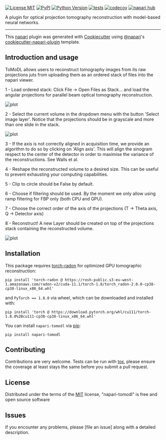 
[![License MIT](https://img.shields.io/pypi/l/napari-tomodl.svg?color=green)](https://github.com/marcoso96/napari-tomodl/raw/main/LICENSE)
[![PyPI](https://img.shields.io/pypi/v/napari-tomodl.svg?color=green)](https://pypi.org/project/napari-tomodl)
[![Python Version](https://img.shields.io/pypi/pyversions/napari-tomodl.svg?color=green)](https://python.org)
[![tests](https://github.com/marcoso96/napari-tomodl/workflows/tests/badge.svg)](https://github.com/marcoso96/napari-tomodl/actions)
[![codecov](https://codecov.io/gh/marcoso96/napari-tomodl/branch/main/graph/badge.svg)](https://codecov.io/gh/marcoso96/napari-tomodl)
[![napari hub](https://img.shields.io/endpoint?url=https://api.napari-hub.org/shields/napari-tomodl)](https://napari-hub.org/plugins/napari-tomodl)

A plugin for optical projection tomography reconstruction with model-based neural networks.

----------------------------------

This [napari] plugin was generated with [Cookiecutter] using [@napari]'s [cookiecutter-napari-plugin] template.

<!--
Don't miss the full getting started guide to set up your new package:
https://github.com/napari/cookiecutter-napari-plugin#getting-started

and review the napari docs for plugin developers:
https://napari.org/stable/plugins/index.html
-->
## Introduction and usage

ToMoDL allows users to reconstruct tomography images from its raw projections juts from uploading them as an ordered stack of files into the napari viewer.

1 - Load ordered stack: Click File -> Open Files as Stack... and load the angular projections for parallel beam optical tomography reconstruction.

![plot](https://raw.githubusercontent.com/marcoso96/ToMoDL/main/napari-tomodl/figures/fig3.png)

2 - Select the current volume in the dropdown menu with the button 'Select image layer'. Notice that the projections should be in grayscale and more than one slide in the stack.

![plot](https://raw.githubusercontent.com/marcoso96/ToMoDL/main/napari-tomodl/figures/fig4.png)

3 - If the axis is not correctly aligned in acquisition time, we provide an algorithm to do so by clicking on 'Align axis'. This will align the sinogram respect to the center of the detector in order to maximise the variance of the reconstructions. See Walls et al. 

4 - Reshape the reconstructed volume to a desired size. This can be useful to prevent exhausting your computing capabilities.

5 - Clip to circle should be False by default.

6 - Choose if filtering should be used. By the moment we only allow using ramp filtering for FBP only (both CPU and GPU).

7 - Choose the correct order of the axis of the projections (T -> Theta axis, Q -> Detector axis)

8 - Reconstruct! A new Layer should be created on top of the projections stack containing the reconstructed volume.

![plot](https://raw.githubusercontent.com/marcoso96/ToMoDL/main/napari-tomodl/figures/fig2.png)

## Installation

This package requires [torch-radon] for optimized GPU tomographic reconstruction:

    pip install 'torch-radon @ https://rosh-public.s3-eu-west-1.amazonaws.com/radon-v2/cuda-11.1/torch-1.8/torch_radon-2.0.0-cp38-cp38-linux_x86_64.whl'

and `PyTorch == 1.8.0` via wheel, which can be downloaded and installed with: 

    pip install 'torch @ https://download.pytorch.org/whl/cu111/torch-1.8.0%2Bcu111-cp38-cp38-linux_x86_64.whl'

You can install `napari-tomodl` via [pip]:

    pip install napari-tomodl




## Contributing

Contributions are very welcome. Tests can be run with [tox], please ensure
the coverage at least stays the same before you submit a pull request.

## License

Distributed under the terms of the [MIT] license,
"napari-tomodl" is free and open source software

## Issues

If you encounter any problems, please [file an issue] along with a detailed description.

[napari]: https://github.com/napari/napari
[Cookiecutter]: https://github.com/audreyr/cookiecutter
[@napari]: https://github.com/napari
[MIT]: http://opensource.org/licenses/MIT
[BSD-3]: http://opensource.org/licenses/BSD-3-Clause
[GNU GPL v3.0]: http://www.gnu.org/licenses/gpl-3.0.txt
[GNU LGPL v3.0]: http://www.gnu.org/licenses/lgpl-3.0.txt
[Apache Software License 2.0]: http://www.apache.org/licenses/LICENSE-2.0
[Mozilla Public License 2.0]: https://www.mozilla.org/media/MPL/2.0/index.txt
[cookiecutter-napari-plugin]: https://github.com/napari/cookiecutter-napari-plugin

[napari]: https://github.com/napari/napari
[torch-radon]: https://github.com/matteo-ronchetti/torch-radon
[tox]: https://tox.readthedocs.io/en/latest/
[pip]: https://pypi.org/project/pip/
[PyPI]: https://pypi.org/
